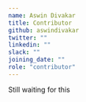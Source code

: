 ```yaml
---
name: Aswin Divakar
title: Contributor
github: aswindivakar
twitter: ""
linkedin: ""
slack: ""
joining_date: ""
role: "contributor"
---
```


Still waiting for this
